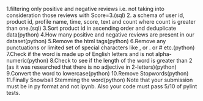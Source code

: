 1.filtering only positive and negative reviews i.e. not taking into consideration those reviews with Score=3.(sql)
2. a schema of user id, product id, profile name, time, score, text and count where count is greater than one.(sql)
3.Sort product id in ascending order and deduplicate data(python)
4.How many positive and negative reviews are present in our dataset(python)
5.Remove the html tags(python)
6.Remove any punctuations or limited set of special characters like , or . or # etc.(python)
7.Check if the word is made up of English letters and is not alpha-numeric(python)
8.Check to see if the length of the word is greater than 2 (as it was researched that there is no adjective in 2-letters)(python)
9.Convert the word to lowercase(python)
10.Remove Stopwords(python)
11.Finally Snowball Stemming the word(python)
Note that your submission must be in py format and not ipynb. Also your code must pass 5/10 of pylint tests.
